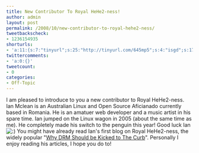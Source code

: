 ```yaml
---
title: New Contributor To Royal HeHe2-ness!
author: admin
layout: post
permalink: /2008/10/new-contributor-to-royal-hehe2-ness/
tweetbackscheck:
- 1236154935
shorturls:
- 'a:11:{s:7:"tinyurl";s:25:"http://tinyurl.com/645mp5";s:4:"isgd";s:17:"http://is.gd/fjm7";s:5:"bitly";s:18:"http://bit.ly/xt9s";s:5:"snipr";s:22:"http://snipr.com/9sinr";s:5:"snurl";s:22:"http://snurl.com/9sinr";s:7:"snipurl";s:24:"http://snipurl.com/9sinr";s:4:"trim";s:17:"http://tr.im/4a7w";s:5:"adjix";s:207:"(10 Jan 2008 temporary restriction: API requires valid partnerID or partnerEmail key in request. Contact us if this affects you.) Invalid Adjix request. API documentation @ http://web.adjix.com/AdjixAPI.html";s:4:"advu";s:203:"(10 Jan 2008 temporary restriction: API requires valid partnerID or partnerEmail key in request. Contact us if this affects you.) Invalid Adjix request. API documentation @ http://web.ad.vu/AdjixAPI.html";s:4:"zima";s:19:"http://zi.ma/d8ff5a";s:9:"permalink";s:63:"http://hehe2.net/off-topic/new-contributor-to-royal-hehe2-ness/";}'
twittercomments:
- 'a:0:{}'
tweetcount:
- 0
categories:
- Off-Topic
---
```

I am pleased to introduce to you a new contributor to Royal HeHe2-ness. Ian Mclean is an Australian Linux and Open Source Aficianado currently based in Romania. He is an amatuer web developer and a music artist in his spare time. Ian jumped on the Linux wagon in 2005 (about the same time as me). He completely made his switch to the penguin this year! Good luck Ian ![:)](http://192.168.1.2/blog2/wp-includes/images/smilies/icon_smile.gif)
You might have already read Ian's first blog on Royal HeHe2-ness, the widely popular "[Why DRM Should be Kicked to The Curb](/blog/drm/why-its-time-to-kick-drm-to-the-curb/)". Personally I enjoy reading his articles, I hope you do to!